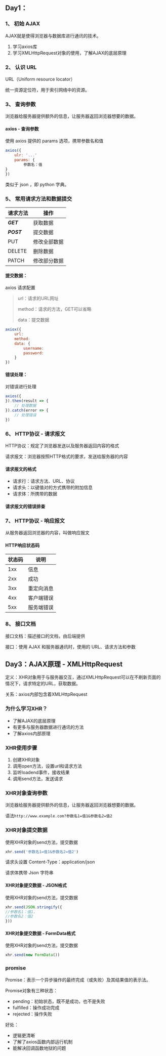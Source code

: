 ## Day1：

### 1、 初始 AJAX

AJAX就是使得浏览器与数据库进行通讯的技术。

1. 学习axios库
2. 学习XMLHttpRequest对象的使用，了解AJAX的底层原理

### 2、 认识 URL

URL（Uniform resource locator）

统一资源定位符，用于索引网络中的资源。

### 3、 查询参数

浏览器给服务器提供额外的信息，让服务器返回浏览器想要的数据。

#### axios - 查询参数

使用 axios 提供的 params 选项，携带参数名和值

```javaScript
axios({
	ulr: '...'
	params: {
		参数名：值
}
})
```

类似于 json ，即 python 字典。

### 5、 常用请求方法和数据提交

| 请求方法 | 操作         |
| ---------- | -------------- |
| ***GET***         | 获取数据     |
| ***POST***         | 提交数据     |
| PUT      | 修改全部数据 |
| DELETE   | 删除数据     |
| PATCH    | 修改部分数据 |

#### 提交数据：

axios 请求配置

> url：请求的URL网址
>
> method：请求的方法，GET可以省略
>
> data：提交数据

```JavaScript
axiox({
	url:
	method:
	data: {
		username:
		password:
	}
})
```

#### 错误处理：

对错误进行处理

```JavaScript
axios({
}).then(result => {
	// 处理数据
}).catch(error => {
	// 处理错误
})
```

### 6、 HTTP协议 - 请求报文

HTTP协议：规定了浏览器发送以及服务器返回内容的格式

请求报文：浏览器按照HTTP格式的要求，发送给服务器的内容

#### 请求报文的格式

* 请求行：请求方法、URL、协议
* 请求头：以键值对的方式携带的附加信息
* 请求体：所携带的数据

#### 请求报文的错误排查

### 7、 HTTP协议 - 响应报文

从服务器返回浏览器的内容，叫做响应报文

#### HTTP响应状态码

| 状态码 | 说明       |
| -------- | ------------ |
| 1xx    | 信息       |
| 2xx    | 成功       |
| 3xx    | 重定向消息 |
| 4xx    | 客户端错误 |
| 5xx    | 服务端错误 |

### 8、 接口文档

接口文档：描述接口的文档，由后端提供

接口：使用 AJAX 和服务器通讯时，使用的 URL、请求方法和参数

## Day3：AJAX原理 - XMLHttpRequest

定义：XHR对象用于与服务器交互，通过XMLHttpRequest可以在不刷新页面的情况下，请求特定的URL，获取数据。

关系：axios内部包含着XMLHttpRequest

### 为什么学习XHR？

- 了解AJAX的底层原理
- 有更多与服务器数据进行通讯的方法
- 了解axios内部原理

### XHR使用步骤

1. 创建XHR对象
1. 调用open方法，设置url和请求方法
1. 监听loadend事件，接收结果
1. 调用send方法，发送请求

### XHR对象查询参数

浏览器给服务器提供额外的信息，让服务器返回浏览器想要的数据。

语法`http://www.example.com?参数名1=值1&参数名2=值2`

### XHR对象提交数据

使用XHR对象的send方法，提交数据

```JavaScript
xhr.send('参数名1=值1&参数名2=值2')

```

请求头设置 Content-Type：application/json

请求体携带 Json 字符串

#### XHR对象提交数据 - JSON格式

使用XHR对象的send方法，提交数据

```JavaScript
xhr.send(JSON.stringify({
//参数名1：值1，
//参数名2：值2
}))
```

#### XHR对象提交数据 - FormData格式

使用XHR对象的send方法，提交数据

```JavaScript
xhr.send(new FormData())
```

### promise

Promise：表示一个异步操作的最终完成（或失败）及其结果值的表示法。

Promise对象有三种状态：

- pending：初始状态，既不是成功，也不是失败
- fulfilled：操作成功完成
- rejected：操作失败

好处：

- 逻辑更清晰
- 了解了axios函数内部运行机制
- 能解决回调函数地狱的问题

